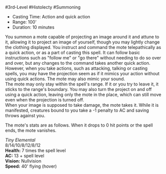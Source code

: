 #3rd-Level #Histolecty #Summoning
 
- Casting Time: Action and quick action
- Range: 100'
- Duration: 10 minutes  

You summon a mote capable of projecting an image around it and attune to it, allowing it to project an image of yourself, though you may lightly change the clothing displayed. You instruct and command the mote telepathically as a quick action, or as a part of casting this spell. It can follow basic instructions such as "follow me" or "go there" without needing to do so over and over, but any changes to the command takes another quick action. However, when you take actions, such as attacking, talking or casting spells, you may have the projection seem as if it mimics your action without using quick actions. The mote may also mimic your sound.  
The mote may only stay within the spell's range. If it or you try to leave it, it sticks to the range's boundary. You may also turn the project on and off using a quick action, leaving only the mote in the place, which can still move even when the projection is turned off.  
When your image is supposed to take damage, the mote takes it. While it is manifested, creatures bound to you take a -1 penalty to AC and saving throws against you.
 
The mote's stats are as follows. When it drops to 0 hit points or the spell ends, the mote vanishes.
 
_Tiny Elemental_  
8/14/10/8/12/8/12  
**Health:** 7 times the spell level  
**AC:** 13 + spell level  
**Vision:** Nullvision  
**Speed:** 40' flying (hover)